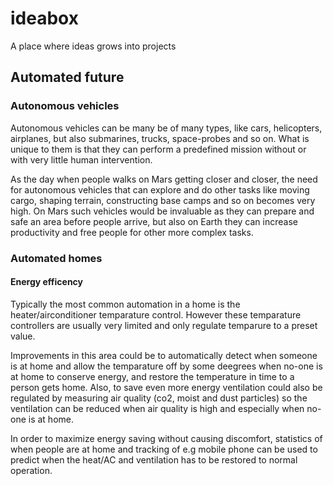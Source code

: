 # ideabox
A place where ideas grows into projects

## Automated future
### Autonomous vehicles
Autonomous vehicles can be many be of many types, like cars, helicopters, airplanes, but also submarines, trucks, space-probes and so on. What is unique to them is that they can perform a predefined mission without or with very little human intervention.

As the day when people walks on Mars getting closer and closer, the need for autonomous vehicles that can explore and do other tasks like moving cargo, shaping terrain, constructing base camps and so on becomes very high. On Mars such vehicles would be invaluable as they can prepare and safe an area before people arrive, but also on Earth they can increase productivity and free people for other more complex tasks.
### Automated homes
#### Energy efficency
Typically the most common automation in a home is the heater/airconditioner temparature control. However these temparature controllers are usually very limited and only regulate temparure to a preset value.

Improvements in this area could be to automatically detect when someone is at home and allow the temparature off by some deegrees when no-one is at home to conserve energy, and restore the temperature in time to a person gets home. Also, to save even more energy ventilation could also be regulated by measuring air quality (co2, moist and dust particles) so the ventilation can be reduced when air quality is high and especially when no-one is at home. 

In order to maximize energy saving without causing discomfort, statistics of when people are at home and tracking of e.g mobile phone can be used to predict when the heat/AC and ventilation has to be restored to normal operation.
